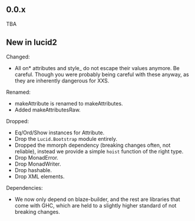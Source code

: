 ## 0.0.x

TBA

## New in lucid2

Changed:

* All on* attributes and style_ do not escape their values anymore. Be
  careful. Though you were probably being careful with these anyway,
  as they are inherently dangerous for XXS.

Renamed:

* makeAttribute is renamed to makeAttributes.
* Added makeAttributesRaw.

Dropped:

* Eq/Ord/Show instances for Attribute.
* Drop the `Lucid.Bootstrap` module entirely.
* Dropped the mmorph dependency (breaking changes often, not
  reliable), instead we provide a simple `hoist` function of the right
  type.
* Drop MonadError.
* Drop MonadWriter.
* Drop hashable.
* Drop XML elements.

Dependencies:

* We now only depend on blaze-builder, and the rest are libraries that
  come with GHC, which are held to a slightly higher standard of not
  breaking changes.
